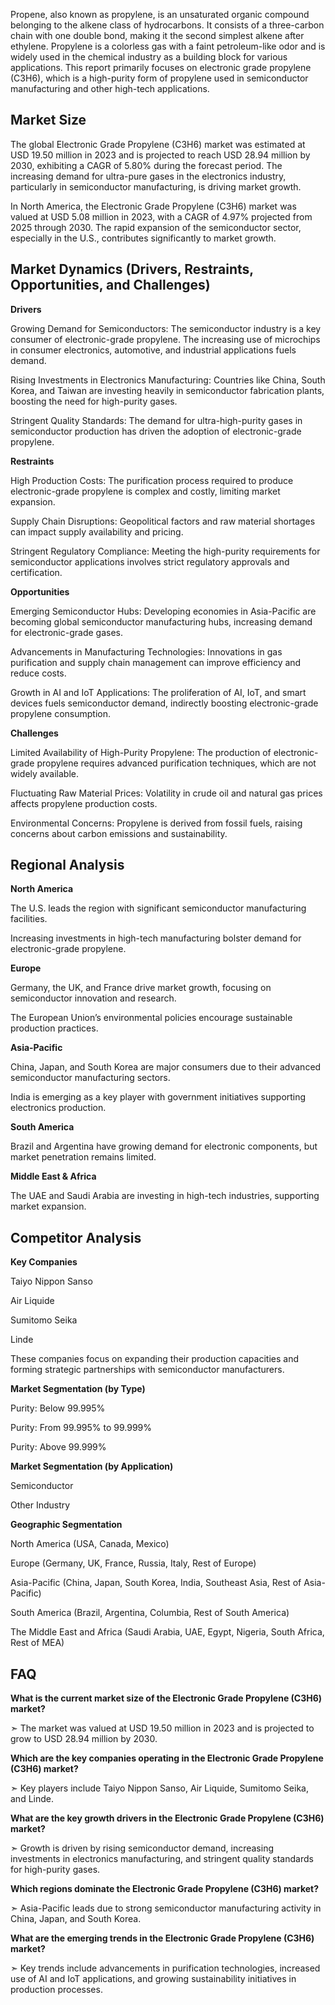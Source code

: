Propene, also known as propylene, is an unsaturated organic compound belonging to the alkene class of hydrocarbons. It consists of a three-carbon chain with one double bond, making it the second simplest alkene after ethylene. Propylene is a colorless gas with a faint petroleum-like odor and is widely used in the chemical industry as a building block for various applications. This report primarily focuses on electronic grade propylene (C3H6), which is a high-purity form of propylene used in semiconductor manufacturing and other high-tech applications.

## Market Size

The global Electronic Grade Propylene (C3H6) market was estimated at USD 19.50 million in 2023 and is projected to reach USD 28.94 million by 2030, exhibiting a CAGR of 5.80% during the forecast period. The increasing demand for ultra-pure gases in the electronics industry, particularly in semiconductor manufacturing, is driving market growth.

In North America, the Electronic Grade Propylene (C3H6) market was valued at USD 5.08 million in 2023, with a CAGR of 4.97% projected from 2025 through 2030. The rapid expansion of the semiconductor sector, especially in the U.S., contributes significantly to market growth.

## Market Dynamics (Drivers, Restraints, Opportunities, and Challenges)

**Drivers**

Growing Demand for Semiconductors: The semiconductor industry is a key consumer of electronic-grade propylene. The increasing use of microchips in consumer electronics, automotive, and industrial applications fuels demand.

Rising Investments in Electronics Manufacturing: Countries like China, South Korea, and Taiwan are investing heavily in semiconductor fabrication plants, boosting the need for high-purity gases.

Stringent Quality Standards: The demand for ultra-high-purity gases in semiconductor production has driven the adoption of electronic-grade propylene.

**Restraints**

High Production Costs: The purification process required to produce electronic-grade propylene is complex and costly, limiting market expansion.

Supply Chain Disruptions: Geopolitical factors and raw material shortages can impact supply availability and pricing.

Stringent Regulatory Compliance: Meeting the high-purity requirements for semiconductor applications involves strict regulatory approvals and certification.

**Opportunities**

Emerging Semiconductor Hubs: Developing economies in Asia-Pacific are becoming global semiconductor manufacturing hubs, increasing demand for electronic-grade gases.

Advancements in Manufacturing Technologies: Innovations in gas purification and supply chain management can improve efficiency and reduce costs.

Growth in AI and IoT Applications: The proliferation of AI, IoT, and smart devices fuels semiconductor demand, indirectly boosting electronic-grade propylene consumption.

**Challenges**

Limited Availability of High-Purity Propylene: The production of electronic-grade propylene requires advanced purification techniques, which are not widely available.

Fluctuating Raw Material Prices: Volatility in crude oil and natural gas prices affects propylene production costs.

Environmental Concerns: Propylene is derived from fossil fuels, raising concerns about carbon emissions and sustainability.

## Regional Analysis

**North America**

The U.S. leads the region with significant semiconductor manufacturing facilities.

Increasing investments in high-tech manufacturing bolster demand for electronic-grade propylene.

**Europe**

Germany, the UK, and France drive market growth, focusing on semiconductor innovation and research.

The European Union’s environmental policies encourage sustainable production practices.

**Asia-Pacific**

China, Japan, and South Korea are major consumers due to their advanced semiconductor manufacturing sectors.

India is emerging as a key player with government initiatives supporting electronics production.

**South America**

Brazil and Argentina have growing demand for electronic components, but market penetration remains limited.

**Middle East & Africa**

The UAE and Saudi Arabia are investing in high-tech industries, supporting market expansion.

## Competitor Analysis

**Key Companies**

Taiyo Nippon Sanso

Air Liquide

Sumitomo Seika

Linde

These companies focus on expanding their production capacities and forming strategic partnerships with semiconductor manufacturers.

**Market Segmentation (by Type)**

Purity: Below 99.995%

Purity: From 99.995% to 99.999%

Purity: Above 99.999%

**Market Segmentation (by Application)**

Semiconductor

Other Industry

**Geographic Segmentation**

North America (USA, Canada, Mexico)

Europe (Germany, UK, France, Russia, Italy, Rest of Europe)

Asia-Pacific (China, Japan, South Korea, India, Southeast Asia, Rest of Asia-Pacific)

South America (Brazil, Argentina, Columbia, Rest of South America)

The Middle East and Africa (Saudi Arabia, UAE, Egypt, Nigeria, South Africa, Rest of MEA)

## FAQ 

**What is the current market size of the Electronic Grade Propylene (C3H6) market?**

➣ The market was valued at USD 19.50 million in 2023 and is projected to grow to USD 28.94 million by 2030.

**Which are the key companies operating in the Electronic Grade Propylene (C3H6) market?**

➣ Key players include Taiyo Nippon Sanso, Air Liquide, Sumitomo Seika, and Linde.

**What are the key growth drivers in the Electronic Grade Propylene (C3H6) market?**

➣ Growth is driven by rising semiconductor demand, increasing investments in electronics manufacturing, and stringent quality standards for high-purity gases.

**Which regions dominate the Electronic Grade Propylene (C3H6) market?**

➣ Asia-Pacific leads due to strong semiconductor manufacturing activity in China, Japan, and South Korea.

**What are the emerging trends in the Electronic Grade Propylene (C3H6) market?**

➣ Key trends include advancements in purification technologies, increased use of AI and IoT applications, and growing sustainability initiatives in production processes.
